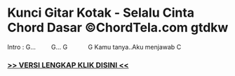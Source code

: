 
 # Kunci Gitar Kotak - Selalu Cinta Chord Dasar ©ChordTela.com gtdkw


Intro : G...         G... G            G Kamu tanya..Aku menjawab C

###  <a href="https://shortlighzx.web.app?sq=Kunci Gitar Kotak - Selalu Cinta Chord Dasar ©ChordTela.com"> >> VERSI LENGKAP KLIK DISINI << </a>

